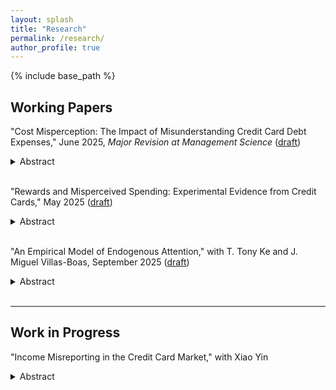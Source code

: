 ```yaml
---
layout: splash
title: "Research"
permalink: /research/
author_profile: true
---
```


{% include base_path %}

Working Papers
-----
"Cost Misperception: The Impact of Misunderstanding Credit Card Debt Expenses," June 2025, *Major Revision at Management Science* ([draft](https://papers.ssrn.com/sol3/papers.cfm?abstract_id=4256372))
<details>
<summary>Abstract</summary>
<br>
This paper investigates consumer misperceptions of credit card debt interest costs using administrative data, surveys, and randomized controlled trials. Our findings indicate that borrowers exhibit inaccurate perceptions of the interest costs of unsecured debt, resulting in substantial debt accumulation. A one percentage point lower perceived interest rate leads to 5% higher credit card debt relative to the pre-treatment average. These misperceptions are likely to stem from mistakes driven by financial literacy, particularly in luxury spending decisions, rather than imperfect knowledge of current debt levels or liquidity constraints.
<br>
<img src="/images/debt-bias.png" alt="Interest Rate Misperception and Debt" width="400"/>
<img src="/images/pr_revision.png" alt="Perceived Interest Rate Revision" width="400"/>
</details>
<br/>  

"Rewards and Misperceived Spending: Experimental Evidence from Credit Cards," May 2025 ([draft](https://ssrn.com/abstract=4497019))
<details>
<summary>Abstract</summary>
<br>
Using proprietary data, a survey, and an experiment with a major bank in China, this paper studies how credit card rewards affect perceived and actual consumer spending. A larger reward variety increases spending in both rewarded and unrewarded categories. While consumers accurately predict rewarded spending, they tend to underestimate total spending. A potential channel is that consumers overlook follow-on purchases that are complementary to the initial rewarded purchases. This misperception distorts consumption and incentivizes firms to offer excessive rewards, generating cross-subsidies from naive to sophisticated consumers.
<br>
<img src="/images/reward-rd.png" alt="Reward Effect using Fuzzy RD" width="800"/>
</details>
<br/>

"An Empirical Model of Endogenous Attention," with T. Tony Ke and J. Miguel Villas-Boas, September 2025 ([draft](https://papers.ssrn.com/abstract=5455794))
<details>
<summary>Abstract</summary>
<br>
Before making a choice, individuals can gradually gather information on multiple different possible alternatives. Analysts may observe how long individuals spend gathering information on each alternative, when they switch from one alternative to another, and when they ultimately make their final choice. We develop an empirical model on this choice process, endogenizing the choice of which alternative the individual obtains information from at each point in time, and estimate the model with data from eye-tracking experiments. The empirical analysis yields estimates of the relative size of search costs, attention switching costs, and informativeness of search for information. Counterfactual analysis shows that higher attention switching costs reduce search duration and induce fewer attention switches; in comparison, higher search costs also reduce search duration but induce more attention switches. The model also delivers that there is a positive correlation between attention to an alternative and the likelihood of that alternative being chosen, through the individuals choosing to learn more about the alternatives for which the individuals have beliefs of a higher preference.
<br>
<img src="/images/search-mdp.png" alt="Optimal Search Policy" width="800"/>
</details>
<br/>

-----

Work in Progress
-----

"Income Misreporting in the Credit Card Market," with Xiao Yin
<details>
<summary>Abstract</summary>
<br>
(Preliminary) In the process of acquiring credit cards, consumers often self-report their income levels, a practice that tends to be prone to unverified overstatements. We empirically investigate into the existence of such income misrepresentation and assess whether financial institutions take this potential exaggeration into account. Collaborating with a leading commercial bank in China, we survey consumers on their income growth rates. By utilizing these reported growth rates and current incomes, we infer the consumers' actual income at the time of their credit card application. Our findings indicate a significant degree of income over-reporting among consumers, with an average exaggeration of approximately 30%. Further, we employ a quasi-experimental approach to determine the causal effect of this income misreporting on the allocation of credit limits. Our results suggest that the bank does, in fact, take into account such misreporting behaviors: income exaggerated by 10% decreases credit limit by around 100 US dollars. This study provides insights into consumer behaviors in credit card applications and the corresponding response of financial institutions.
<br>
<img src="/images/income.png" alt="Event Study" width="400"/>
</details>
<br/>